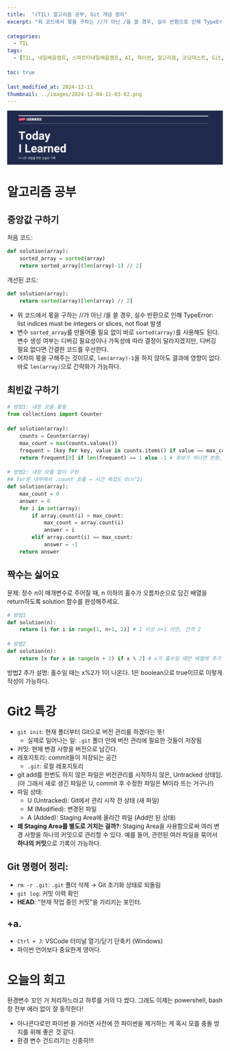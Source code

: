 ```yaml
---
title:  "(TIL) 알고리즘 공부, Git 개념 정리"
excerpt: "위 코드에서 몫을 구하는 //가 아닌 /을 쓸 경우, 실수 반환으로 인해 TypeError: list indices must be integers or slices, not float 발생"

categories:
  - TIL
tags:
  - [TIL, 내일배움캠프, 스파르타내일배움캠프, AI, 파이썬, 알고리즘, 코딩테스트, Git, 분산버전관리]

toc: true

last_modified_at: 2024-12-11
thumbnail: ../images/2024-12-04-11-03-02.png
---
```

![](/images/../images/2024-12-04-11-03-02.png)

# 알고리즘 공부
## 중앙값 구하기
처음 코드:
```py
def solution(array):
    sorted_array = sorted(array)
    return sorted_array[(len(array)-1) // 2] 
```

개선된 코드:
```py
def solution(array):
    return sorted(array)[len(array) // 2] 
```
- 위 코드에서 몫을 구하는 //가 아닌 /을 쓸 경우, 실수 반환으로 인해 TypeError: list indices must be integers or slices, not float 발생
- 변수 `sorted_array`를 만들어줄 필요 없이 바로 `sorted(array)`를 사용해도 된다. 변수 생성 여부는 디버깅 필요성이나 가독성에 따라 결정이 달라지겠지만, 디버깅 필요 없다면 간결한 코드를 우선한다.
- 어차피 몫을 구해주는 것이므로, `len(array)-1`을 하지 않아도 결과에 영향이 없다. 바로 `len(array)`으로 간략화가 가능하다.

## 최빈값 구하기
```py
# 방법1: 내장 모듈 활용
from collections import Counter

def solution(array):
    counts = Counter(array)
    max_count = max(counts.values())
    frequent = [key for key, value in counts.items() if value == max_count]
    return frequent[0] if len(frequent) == 1 else -1 # 후보가 하나면 반환, 여러 개면 -1

# 방법2: 내장 모듈 없이 구현
## for문 내부에서 .count 호출 → 시간 복잡도 O(n^2)
def solution(array):
    max_count = 0
    answer = 0
    for i in set(array):
        if array.count(i) > max_count:
            max_count = array.count(i)
            answer = i
        elif array.count(i) == max_count:
            answer = -1
    return answer
```

## 짝수는 싫어요
문제: 정수 n이 매개변수로 주어질 때, n 이하의 홀수가 오름차순으로 담긴 배열을 return하도록 solution 함수를 완성해주세요.

```py
# 방법1
def solution(n):
    return [i for i in range(1, n+1, 2)] # 1 이상 n+1 미만, 간격 2

# 방법2
def solution(n):
    return [x for x in range(n + 1) if x % 2] # x가 홀수일 때만 배열에 추가  
```
방법2 추가 설명: 홀수일 때는 x%2가 1이 나온다. 1은 boolean으로 true이므로 이렇게 작성이 가능하다.

# Git2 특강
- `git init`: 현재 폴더부터 Git으로 버전 관리를 하겠다는 뜻!
  - 실제로 일어나는 일: `.git` 폴더 안에 버전 관리에 필요한 것들이 저장됨
- 커밋: 현재 변경 사항을 버전으로 남긴다.
- 레포지토리: commit들이 저장되는 공간
  - `.git`: 로컬 레포지토리
- git add를 한번도 하지 않은 파일은 버전관리를 시작하지 않은, Untracked 상태임. (아 그래서 새로 생긴 파일은 U, commit 후 수정한 파일은 M이라 뜨는 거구나!) 
- 파일 상태:
  - U (Untracked): Git에서 관리 시작 전 상태 (새 파일)
  - M (Modified): 변경된 파일
  - A (Added): Staging Area에 올라간 파일 (Add만 된 상태)
- **왜 Staging Area를 별도로 거치는 걸까?**:
  Staging Area을 사용함으로써 여러 변경 사항을 하나의 커밋으로 관리할 수 있다. 예를 들어, 관련된 여러 파일을 묶어서 **하나의 커밋**으로 기록이 가능하다.

## Git 명령어 정리:
- `rm -r .git`: `.git` 폴더 삭제 → Git 초기화 상태로 되돌림
- `git log`: 커밋 이력 확인
- **HEAD**: "현재 작업 중인 커밋"을 가리키는 포인터.

## +a. 
- `Ctrl + J`: VSCode 터미널 열기/닫기 단축키 (Windows)
- 파이썬 언어보다 중요한게 영어다.

# 오늘의 회고
환경변수 꼬인 거 처리하느라고 하루를 거의 다 썼다. 그래도 이제는 powershell, bash 창 전부 에러 없이 잘 동작한다!

- 아나콘다로만 파이썬 쓸 거라면 사전에 깐 파이썬을 제거하는 게 혹시 모를 충돌 방지를 위해 좋은 것 같다.
- 환경 변수 건드리기는 신중히!!!